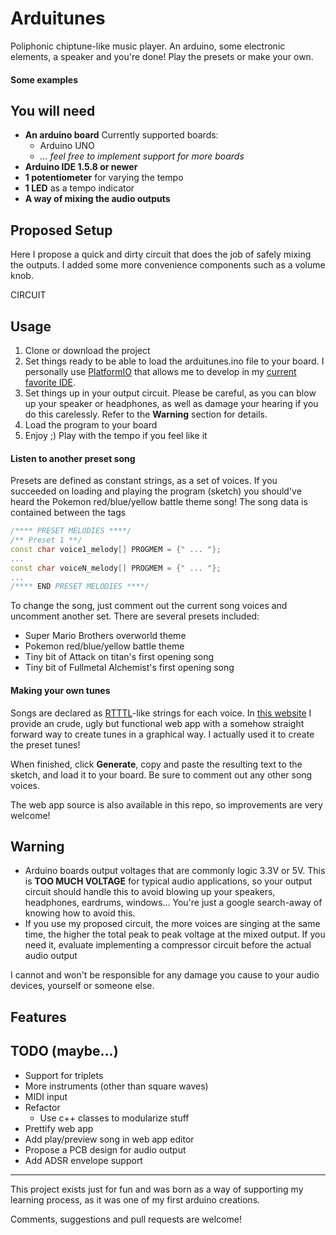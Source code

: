 # Arduitunes

Poliphonic chiptune-like music player. An arduino, some electronic elements, a speaker and you're done! Play the presets or make your own.

#### Some examples


## You will need

* **An arduino board**
  Currently supported boards:
  + Arduino UNO
  + _... feel free to implement support for more boards_
* **Arduino IDE 1.5.8 or newer**
* **1 potentiometer** for varying the tempo
* **1 LED** as a tempo indicator
* **A way of mixing the audio outputs**

## Proposed Setup

Here I propose a quick and dirty circuit that does the job of safely mixing the outputs. I added some more convenience components such as a volume knob.

CIRCUIT

## Usage

1. Clone or download the project
1. Set things ready to be able to load the arduitunes.ino file to your board. I personally use [PlatformIO](http://platformio.org/) that allows me to develop in my [current favorite IDE](https://www.jetbrains.com/clion/).
1. Set things up in your output circuit. Please be careful, as you can blow up your speaker or headphones, as well as damage your hearing if you do this carelessly. Refer to the **Warning** section for details.
1. Load the program to your board
1. Enjoy ;) Play with the tempo if you feel like it

#### Listen to another preset song

Presets are defined as constant strings, as a set of voices. If you succeeded on loading and playing the program (sketch) you should've heard the Pokemon red/blue/yellow battle theme song! The song data is contained between the tags

```cpp
/**** PRESET MELODIES ****/
/** Preset 1 **/
const char voice1_melody[] PROGMEM = {" ... "};
...
const char voiceN_melody[] PROGMEM = {" ... "};
...
/**** END PRESET MELODIES ****/
```

To change the song, just comment out the current song voices and uncomment another set. There are several presets included:
* Super Mario Brothers overworld theme
* Pokemon red/blue/yellow battle theme
* Tiny bit of Attack on titan's first opening song
* Tiny bit of Fullmetal Alchemist's first opening song

#### Making your own tunes

Songs are declared as [RTTTL](https://en.wikipedia.org/wiki/Ring_Tone_Transfer_Language)-like strings for each voice. In [this website](http://www.dcc.uchile.cl/~acastro/arduitunes) I provide an crude, ugly but functional web app with a somehow straight forward way to create tunes in a graphical way. I actually used it to create the preset tunes!

When finished, click **Generate**, copy and paste the resulting text to the sketch, and load it to your board. Be sure to comment out any other song voices.

The web app source is also available in this repo, so improvements are very welcome!

## Warning
* Arduino boards output voltages that are commonly logic 3.3V or 5V. This is **TOO MUCH VOLTAGE** for typical audio applications, so your output circuit should handle this to avoid blowing up your speakers, headphones, eardrums, windows... You're just a google search-away of knowing how to avoid this. 
* If you use my proposed circuit, the more voices are singing at the same time, the higher the total peak to peak voltage at the mixed output. If you need it, evaluate implementing a compressor circuit before the actual audio output

I cannot and won't be responsible for any damage you cause to your audio devices, yourself or someone else.

## Features


## TODO (maybe...)
* Support for triplets
* More instruments (other than square waves)
* MIDI input
* Refactor
  + Use c++ classes to modularize stuff
* Prettify web app
* Add play/preview song in web app editor
* Propose a PCB design for audio output
* Add ADSR envelope support

---------------------

This project exists just for fun and was born as a way of supporting my learning process, as it was one of my first arduino creations.

Comments, suggestions and pull requests are welcome!